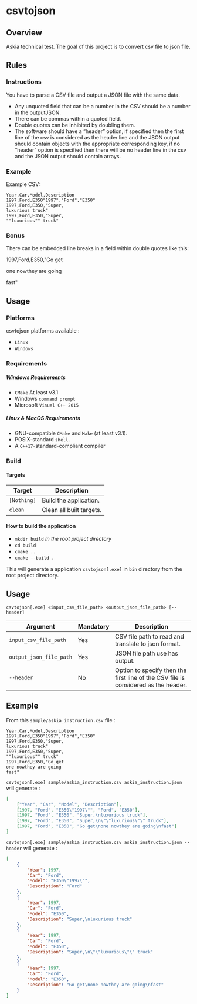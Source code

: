 # csvtojson

## Overview

Askia technical test. The goal of this project is to convert csv file to json file.

## Rules
 
### Instructions

You have to parse a CSV file and output a JSON file with the same data.

*  Any unquoted field that can be a number in the CSV should be a number in the outputJSON.
*  There can be commas within a quoted field.
*  Double quotes can be inhibited by doubling them.
*  The software should have a “header” option, if specified then the first line of the csv is considered as the header line and the JSON output should contain objects with the appropriate corresponding key, if no “header” option is specified then there will be no header line in the csv and the JSON output should contain arrays.

### Example

Example CSV:
```csv
Year,Car,Model,Description
1997,Ford,E350"1997","Ford","E350"
1997,Ford,E350,"Super,
luxurious truck"
1997,Ford,E350,"Super,
""luxurious"" truck"
```

### Bonus

There can be embedded line breaks in a field within double quotes like this:

1997,Ford,E350,"Go get

one nowthey are going

fast"

## Usage

### Platforms

csvtojson platforms available :

* `Linux`
* `Windows`

### Requirements

##### Windows Requirements

* `CMake` At least v3.1
* Windows `command prompt`
* Microsoft `Visual C++ 2015`

##### Linux & MacOS Requirements

* GNU-compatible `CMake` and `Make` (at least v3.1).
* POSIX-standard `shell`.
* A `C++17`-standard-compliant compiler

### Build

#### Targets

| Target           | Description                  |
|------------------|------------------------------|
| `[Nothing]`      | Build the application.       |
| `clean`          | Clean all built targets.     |

#### How to build the application

* `mkdir build` _In the root project directory_
* `cd build`
* `cmake ..`
* `cmake --build .`

This will generate a application `csvtojson[.exe]` in `bin` directory from the root project directory.

## Usage

`csvtojson[.exe] <input_csv_file_path> <output_json_file_path> [--header]`

| Argument                | Mandatory | Description                                                                        |
|-------------------------|-----------|------------------------------------------------------------------------------------|
| `input_csv_file_path`   | Yes       | CSV file path to read and translate to json format.                                |
| `output_json_file_path` | Yes       | JSON file path use has output.                                                     |
| `--header`              | No        | Option to specify then the first line of the CSV file is considered as the header. |

## Example

From this `sample/askia_instruction.csv` file :

```csv
Year,Car,Model,Description
1997,Ford,E350"1997","Ford","E350"
1997,Ford,E350,"Super,
luxurious truck"
1997,Ford,E350,"Super,
""luxurious"" truck"
1997,Ford,E350,"Go get
one nowthey are going
fast"
```

`csvtojson[.exe] sample/askia_instruction.csv askia_instruction.json` will generate :

```json
[
	["Year", "Car", "Model", "Description"],
	[1997, "Ford", "E350\"1997\"", "Ford", "E350"],
	[1997, "Ford", "E350", "Super,\nluxurious truck"],
	[1997, "Ford", "E350", "Super,\n\"\"luxurious\"\" truck"],
	[1997, "Ford", "E350", "Go get\none nowthey are going\nfast"]
]
```

`csvtojson[.exe] sample/askia_instruction.csv askia_instruction.json --header` will generate :

```json
[
	{
		"Year": 1997,
		"Car": "Ford",
		"Model": "E350\"1997\"",
		"Description": "Ford"
	},
	{
		"Year": 1997,
		"Car": "Ford",
		"Model": "E350",
		"Description": "Super,\nluxurious truck"
	},
	{
		"Year": 1997,
		"Car": "Ford",
		"Model": "E350",
		"Description": "Super,\n\"\"luxurious\"\" truck"
	},
	{
		"Year": 1997,
		"Car": "Ford",
		"Model": "E350",
		"Description": "Go get\none nowthey are going\nfast"
	}
]
```
